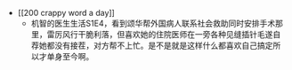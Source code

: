 - [[200 crappy word a day]]
	- 机智的医生生活S1E4，看到颂华帮外国病人联系社会救助同时安排手术那里，雷厉风行干脆利落，但喜欢她的住院医师在一旁各种见缝插针毛遂自荐她都没有接茬，对方帮不上忙。是不是就是这样什么都喜欢自己搞定所以才单身至今啊。